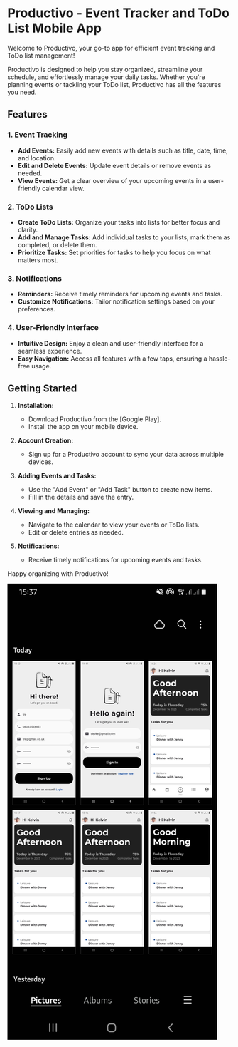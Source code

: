 # Productivo - Event Tracker and ToDo List Mobile App

Welcome to Productivo, your go-to app for efficient event tracking and ToDo list management! 

Productivo is designed to help you stay organized, streamline your schedule, and effortlessly manage your daily tasks. Whether you're planning events or tackling your ToDo list, Productivo has all the features you need.

## Features

### 1. Event Tracking

- **Add Events:** Easily add new events with details such as title, date, time, and location.
- **Edit and Delete Events:** Update event details or remove events as needed.
- **View Events:** Get a clear overview of your upcoming events in a user-friendly calendar view.

### 2. ToDo Lists

- **Create ToDo Lists:** Organize your tasks into lists for better focus and clarity.
- **Add and Manage Tasks:** Add individual tasks to your lists, mark them as completed, or delete them.
- **Prioritize Tasks:** Set priorities for tasks to help you focus on what matters most.

### 3. Notifications

- **Reminders:** Receive timely reminders for upcoming events and tasks.
- **Customize Notifications:** Tailor notification settings based on your preferences.

### 4. User-Friendly Interface

- **Intuitive Design:** Enjoy a clean and user-friendly interface for a seamless experience.
- **Easy Navigation:** Access all features with a few taps, ensuring a hassle-free usage.

## Getting Started

1. **Installation:**
   - Download Productivo from the [Google Play].
   - Install the app on your mobile device.

2. **Account Creation:**
   - Sign up for a Productivo account to sync your data across multiple devices.

3. **Adding Events and Tasks:**
   - Use the "Add Event" or "Add Task" button to create new items.
   - Fill in the details and save the entry.

4. **Viewing and Managing:**
   - Navigate to the calendar to view your events or ToDo lists.
   - Edit or delete entries as needed.

5. **Notifications:**
   - Receive timely notifications for upcoming events and tasks.

Happy organizing with Productivo!



![](assets/images/screens.jpg)

